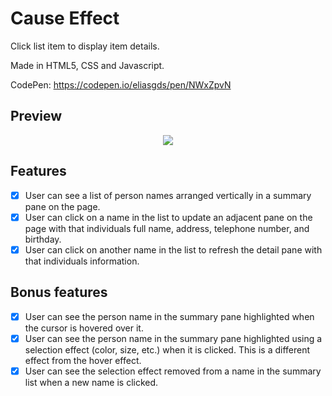 # Cause Effect

Click list item to display item details.

Made in HTML5, CSS and Javascript.

CodePen: https://codepen.io/eliasgds/pen/NWxZpvN

## Preview

<p align="center">
 <img src="https://user-images.githubusercontent.com/67754744/88863604-9ec46180-d1d9-11ea-9bd0-0fad2297c47e.gif">
</p>

## Features

- [x] User can see a list of person names arranged vertically in a summary pane on the page.
- [x] User can click on a name in the list to update an adjacent pane on the page with that individuals full name, address, telephone number, and birthday.
- [x] User can click on another name in the list to refresh the detail pane with that individuals information.

## Bonus features

 - [x] User can see the person name in the summary pane highlighted when the cursor is hovered over it.
 - [x] User can see the person name in the summary pane highlighted using a selection effect (color, size, etc.) when it is clicked. This is a different effect from the hover effect.
 - [x] User can see the selection effect removed from a name in the summary list when a new name is clicked.
